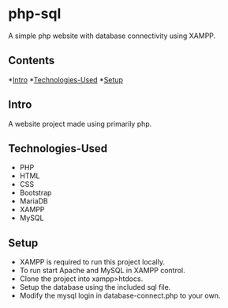 # php-sql

A simple php website with database connectivity using XAMPP.

## Contents
*[Intro](#intro)
*[Technologies-Used](#technologies-used)
*[Setup](#setup)

## Intro
A website project made using primarily php.

## Technologies-Used
- PHP
- HTML
- CSS
- Bootstrap
- MariaDB
- XAMPP
- MySQL

## Setup
- XAMPP is required to run this project locally.
- To run start Apache and MySQL in XAMPP control.
- Clone the project into xampp>htdocs.
- Setup the database using the included sql file.
- Modify the mysql login in database-connect.php to your own.
